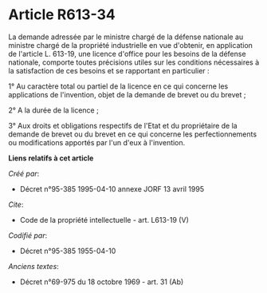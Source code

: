 # Article R613-34

La demande adressée par le ministre chargé de la défense nationale au ministre chargé de la propriété industrielle en vue
d'obtenir, en application de l'article L. 613-19, une licence d'office pour les besoins de la défense nationale, comporte
toutes précisions utiles sur les conditions nécessaires à la satisfaction de ces besoins et se rapportant en particulier : 

1° Au caractère total ou partiel de la licence en ce qui concerne les applications de l'invention, objet de la demande de
brevet ou du brevet ; 

2° A la durée de la licence ; 

3° Aux droits et obligations respectifs de l'Etat et du propriétaire de la demande de brevet ou du brevet en ce qui concerne
les perfectionnements ou modifications apportés par l'un d'eux à l'invention.

**Liens relatifs à cet article**

_Créé par_:

  - Décret n°95-385 1995-04-10 annexe JORF 13 avril 1995

_Cite_:

  - Code de la propriété intellectuelle - art. L613-19 (V)

_Codifié par_:

  - Décret n°95-385 1955-04-10

_Anciens textes_:

  - Décret n°69-975 du 18 octobre 1969 - art. 31 (Ab)
